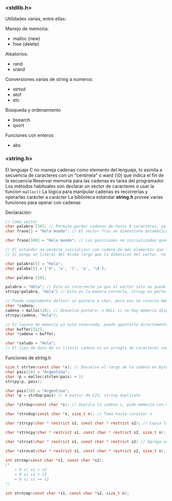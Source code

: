 ### <stdlib.h>
Utilidades varias, entre ellas:

Manejo de memoria:
- malloc (new)
- free (delete)

Aleatorios: 
- rand
- srand

Conversiones varias de string a numeros:
- strtod
- atof
- etc

Búsqueda y ordenamiento
- bsearch
- qsort

Funciones con enteros
- abs

### <string.h>
El lenguaje C no maneja cadenas como elemento del lenguaje, lo asimila a secuencia de caracteres con un "centinela" o ward (\\0) que indica el fin de la secuencia
Reservar memoria para las cadenas es tarea del programador. Los métodos habituales son declarar un vector de caracteres o usar la funcion `malloc()`
La lógica para manipular cadenas es recorrerlas y operarlas carácter a carácter
La biblioteca estándar **string.h** provee varias funciones para operar con cadenas 

Declaración:
```c
// Como vector
char palabra [10]; // Permite gurdar cadenas de hasta 9 caracteres, ya que debemos contemplar el '\0' final
char frase[] = "Hola mundo"; // El vector fras se dimensiona automáticamente de 11 posiciones (10 caracteres + '\0' final)

char frase[100] = "Hola mundo"; // Las posiciones no inicializadas quedan explicitamente en cero, como cualquier vector

// El estandar no permite inicializar con cadena de más elementos que la dimension del vector
// Si pongo un literal del mismo largo que la dimension del vector, no añade el '\0'

char palabra[5] = "Hola";
char palaba[5] = {'H', 'o', 'l', 'a', '\0'};

char palabra [10];

palabra = "Hola"; // Esto es incorrecto ya que el vector solo se puede usar para inicializar
strcpy(palabra, "Hola") // Esta es la manera correcta, strcpy es parte de string.h

// Puedo simplemente definir un puntero a char, pero eso no reserva memoria para los datos, debo hacerlo aparte
char *cadena;
cadena = malloc(20); // Devuelve puntero, o NULL si no hay memoria disponible
strcpy(cadena, "Hola");

// Si lazona de memoria ya está reservada, puedo apuntarla directamente
char buffer[512];
char *cadena = buffer;

char *saludo = "Hola";
// El tipo de dato de un literal cadena es un arreglo de caracteres constante, que se degrada a const char*. Puede que no sea (fisicamente) modificable

```

Funciones de string.h
```c
size_t strlen(const char *s); // Devuelve el largo de la cadena en bytes (sin incluir el '\0')
char pais[20] = "Argentina";
char *p = malloc(strlen(pais) + 1)
strcpy(p, pais);

char pais[20] = "Argentina";
char *p = strdup(pais) // A partir de C23, string duplicate

char *strdup(const char *s); // Duplica la cadena s, pide memoria con malloy y copia la cadena. Devuelve puntero a la cadena duplicada o NULL

char *strndup(const char *s, size_t n); // Toma hasta caracter n

char *strcpy(char * restrict s1, const char * restrict s2); // Copia la cadena apuntada por s2 en la memoria apuntada por s1

char *strncpy(char * restrict s1, const char * restrict s2, size_t n); // Copia los primeros n caracteres, el resto se llena con '\0'

char *strcat(char * restrict s1, const char * restrict s2) // Agrega una copia de la cadena apuntada por s2 al final de la cadena s1

char *strncat(char * restrict s1, const char * restrict s2, size_t n); // Similar a la anterior pero agrega a lo sumo n caracteres de s2

int strcmp(const char *s1, const char *s2); 
/*
	> 0 si s1 > s2
	< 0 si s1 < s2
	= 0 si s1 == s2
*/

int strncmp(const char *s1, const char *s2, size_t n); 

```
